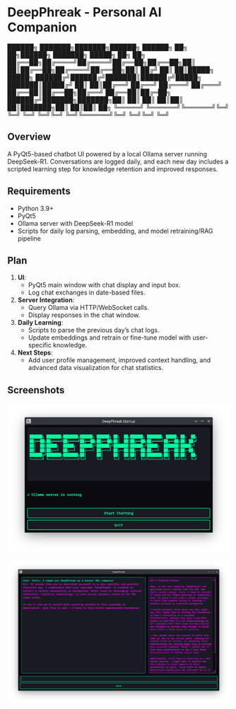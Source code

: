 # DeepPhreak - Personal AI Companion

██████╗ ███████╗███████╗██████╗ ██████╗ ██╗  ██╗██████╗ ███████╗ █████╗ ██╗  ██╗
██╔══██╗██╔════╝██╔════╝██╔══██╗██╔══██╗██║  ██║██╔══██╗██╔════╝██╔══██╗██║ ██╔╝
██║  ██║█████╗  █████╗  ██████╔╝██████╔╝███████║██████╔╝█████╗  ███████║█████╔╝ 
██║  ██║██╔══╝  ██╔══╝  ██╔═══╝ ██╔═══╝ ██╔══██║██╔══██╗██╔══╝  ██╔══██║██╔═██╗ 
██████╔╝███████╗███████╗██║     ██║     ██║  ██║██║  ██║███████╗██║  ██║██║  ██╗
╚═════╝ ╚══════╝╚══════╝╚═╝     ╚═╝     ╚═╝  ╚═╝╚═╝  ╚═╝╚══════╝╚═╝  ╚═╝╚═╝  ╚═╝

## Overview
A PyQt5-based chatbot UI powered by a local Ollama server running DeepSeek-R1. Conversations are logged daily, and each new day includes a scripted learning step for knowledge retention and improved responses.

## Requirements
- Python 3.9+
- PyQt5
- Ollama server with DeepSeek-R1 model
- Scripts for daily log parsing, embedding, and model retraining/RAG pipeline

## Plan
1. **UI**: 
   - PyQt5 main window with chat display and input box.
   - Log chat exchanges in date-based files.
2. **Server Integration**: 
   - Query Ollama via HTTP/WebSocket calls.
   - Display responses in the chat window.
3. **Daily Learning**: 
   - Scripts to parse the previous day’s chat logs.
   - Update embeddings and retrain or fine-tune model with user-specific knowledge.
4. **Next Steps**:
   - Add user profile management, improved context handling, and advanced data visualization for chat statistics.

## Screenshots

![Screenshot Main Menu](screen1.png)

![Screenshot Chat](screen2.png)
